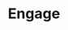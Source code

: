 ---
identification: '138791772'
title: Engage
description: Engage is a civic participation platform. Currently in beta, Engage makes it easier for residents of Santa Monica, CA to offer their feedback on policy issues that City Council is considering. Engage aims to increase access for community stakeholders who are unable to attend public meetings or may otherwise feel unheard by their local government.
image: /assets/images/projects/engage.jpg
alt: "'city council closed in session'"
links: 
  - name: GitHub
    url: 'https://github.com/hackla-engage'
  - name: Site
    url: 'https://sm.engage.town'
looking: 
  - NLP engineers 
  - Django developers (API) 
  - React developers 
  - UX designers
  - anyone else...
location: Santa Monica
partner: City of Santa Monica
status: Active
---